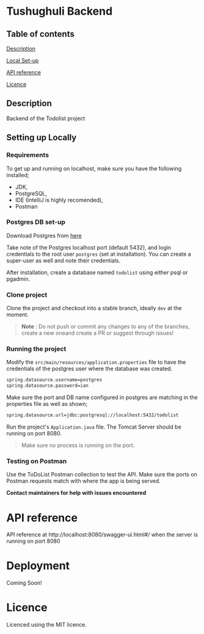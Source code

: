 # Tushughuli Backend
## Table of contents
[Description](#description)


[Local Set-up](#setting-up-locally)

[API reference](#api-reference)

[Licence](#licence)

## Description
Backend of the Todolist project

## Setting up Locally

### Requirements
To get up and running on localhost, make sure you have the following installed;
- JDK,
- PostgreSQL,
- IDE (IntelliJ is highly recomended),
- Postman

### Postgres DB set-up
Download Postgres from [here](https://www.enterprisedb.com/downloads/postgres-postgresql-downloads)

Take note of the Postgres localhost port (default 5432), and login credentials to the root user `postgres` (set at installation). You can create a super-user as well and note their credentials.

After installation, create a database named `todolist` using either psql or pgadmin.

### Clone project

Clone the project and checkout into a stable branch, ideally `dev` at the moment.

> **Note** : Do not push or commit any changes to any of the branches, create a new oneand create a PR or suggest through issues!

### Running the project
Modify the `src/main/resources/application.properties` file to have the credentials of the postgres user where the database was created.

```bash
spring.datasource.username=postgres
spring.datasource.password=ian
```
Make sure the port and DB name configured in postgres are matching in the properties file as well as shown;
```bash
spring.datasource.url=jdbc:postgresql://localhost:5432/todolist
```

Run the project's `Application.java` file.
The Tomcat Server should be running on port 8080.
> Make sure no process is running on the port.

### Testing on Postman

Use the ToDoList Postman collection to test the API. Make sure the ports on Postman requests match with where the app is being served.

**Contact maintainers for help with issues encountered** 

# API reference

API reference at http://localhost:8080/swagger-ui.html#/ when the server is running on port 8080


# Deployment
Coming Soon!
# Licence
Licenced using the MIT licence.
